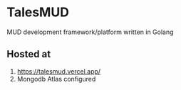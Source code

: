 # TalesMUD
MUD development framework/platform written in Golang 

## Hosted at 

1. https://talesmud.vercel.app/
2. Mongodb Atlas configured